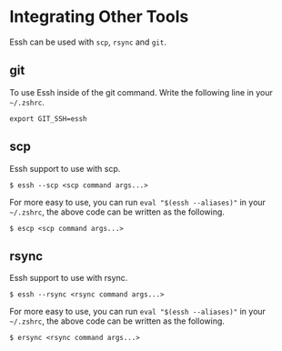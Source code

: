 # Integrating Other Tools

Essh can be used with `scp`, `rsync` and `git`.

## git

To use Essh inside of the git command. Write the following line in your `~/.zshrc`.

```
export GIT_SSH=essh
```

## scp

Essh support to use with scp.

```
$ essh --scp <scp command args...>
```

For more easy to use, you can run `eval "$(essh --aliases)"` in your `~/.zshrc`, the above code can be written as the following.

```
$ escp <scp command args...>
```

## rsync

Essh support to use with rsync.

```
$ essh --rsync <rsync command args...>
```

For more easy to use, you can run `eval "$(essh --aliases)"` in your `~/.zshrc`, the above code can be written as the following.

```
$ ersync <rsync command args...>
```
